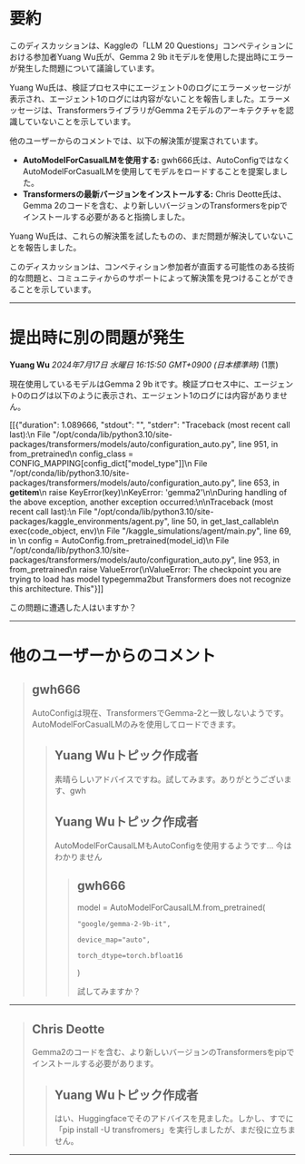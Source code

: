 # 要約 
このディスカッションは、Kaggleの「LLM 20 Questions」コンペティションにおける参加者Yuang Wu氏が、Gemma 2 9b itモデルを使用した提出時にエラーが発生した問題について議論しています。

Yuang Wu氏は、検証プロセス中にエージェント0のログにエラーメッセージが表示され、エージェント1のログには内容がないことを報告しました。エラーメッセージは、TransformersライブラリがGemma 2モデルのアーキテクチャを認識していないことを示しています。

他のユーザーからのコメントでは、以下の解決策が提案されています。

* **AutoModelForCasualLMを使用する:** gwh666氏は、AutoConfigではなくAutoModelForCasualLMを使用してモデルをロードすることを提案しました。
* **Transformersの最新バージョンをインストールする:** Chris Deotte氏は、Gemma 2のコードを含む、より新しいバージョンのTransformersをpipでインストールする必要があると指摘しました。

Yuang Wu氏は、これらの解決策を試したものの、まだ問題が解決していないことを報告しました。

このディスカッションは、コンペティション参加者が直面する可能性のある技術的な問題と、コミュニティからのサポートによって解決策を見つけることができることを示しています。


---
# 提出時に別の問題が発生

**Yuang Wu** *2024年7月17日 水曜日 16:15:50 GMT+0900 (日本標準時)* (1票)

現在使用しているモデルはGemma 2 9b itです。検証プロセス中に、エージェント0のログは以下のように表示され、エージェント1のログには内容がありません。

[[{"duration": 1.089666, "stdout": "", "stderr": "Traceback (most recent call last):\n  File \"/opt/conda/lib/python3.10/site-packages/transformers/models/auto/configuration_auto.py\", line 951, in from_pretrained\n    config_class = CONFIG_MAPPING[config_dict[\"model_type\"]]\n  File \"/opt/conda/lib/python3.10/site-packages/transformers/models/auto/configuration_auto.py\", line 653, in __getitem__\n    raise KeyError(key)\nKeyError: 'gemma2'\n\nDuring handling of the above exception, another exception occurred:\n\nTraceback (most recent call last):\n  File \"/opt/conda/lib/python3.10/site-packages/kaggle_environments/agent.py\", line 50, in get_last_callable\n    exec(code_object, env)\n  File \"/kaggle_simulations/agent/main.py\", line 69, in <module>\n    config = AutoConfig.from_pretrained(model_id)\n  File \"/opt/conda/lib/python3.10/site-packages/transformers/models/auto/configuration_auto.py\", line 953, in from_pretrained\n    raise ValueError(\nValueError: The checkpoint you are trying to load has model typegemma2but Transformers does not recognize this architecture. This"}]]

この問題に遭遇した人はいますか？

---
# 他のユーザーからのコメント

> ## gwh666
> 
> AutoConfigは現在、TransformersでGemma-2と一致しないようです。AutoModelForCasualLMのみを使用してロードできます。
> 
> 
> 
> > ## Yuang Wuトピック作成者
> > 
> > 素晴らしいアドバイスですね。試してみます。ありがとうございます、gwh
> > 
> > 
> > 
> > ## Yuang Wuトピック作成者
> > 
> > AutoModelForCausalLMもAutoConfigを使用するようです… 今はわかりません
> > 
> > 
> > 
> > > ## gwh666
> > > 
> > > model = AutoModelForCausalLM.from_pretrained(
> > > 
> > >     "google/gemma-2-9b-it",
> > > 
> > >     device_map="auto",
> > > 
> > >     torch_dtype=torch.bfloat16
> > > 
> > > )
> > > 
> > > 試してみますか？
> > > 
> > > 
> > > 
---
> ## Chris Deotte
> 
> Gemma2のコードを含む、より新しいバージョンのTransformersをpipでインストールする必要があります。
> 
> 
> 
> > ## Yuang Wuトピック作成者
> > 
> > はい、Huggingfaceでそのアドバイスを見ました。しかし、すでに「pip install -U transfromers」を実行しましたが、まだ役に立ちません。
> > 
> > 
> > 
---

